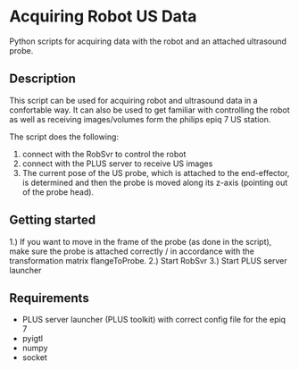 # Acquiring Robot US Data

Python scripts for acquiring data with the robot and an attached ultrasound probe. 

## Description

This script can be used for acquiring robot and ultrasound data in a confortable way. It can also be used to get familiar with controlling the robot as well as receiving images/volumes form the philips epiq 7 US station. 


The script does the following:
1. connect with the RobSvr to control the robot
2. connect with the PLUS server to receive US images
3. The current pose of the US probe, which is attached to the end-effector, is determined and then the probe is moved along its z-axis (pointing out of the probe head).


## Getting started

1.) If you want to move in the frame of the probe (as done in the script), make sure the probe is attached correctly / in accordance with the transformation matrix flangeToProbe.
2.) Start RobSvr
3.) Start PLUS server launcher



## Requirements

- PLUS server launcher (PLUS toolkit) with correct config file for the epiq 7
- pyigtl
- numpy
- socket

